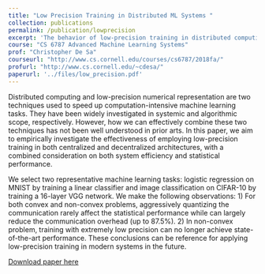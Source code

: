```yaml
---
title: "Low Precision Training in Distributed ML Systems "
collection: publications
permalink: /publication/lowprecision
excerpt: 'The behavior of low-precision training in distributed computing environments. '
course: "CS 6787 Advanced Machine Learning Systems"
prof: "Christopher De Sa"
courseurl: "http://www.cs.cornell.edu/courses/cs6787/2018fa/"
profurl: "http://www.cs.cornell.edu/~cdesa/"
paperurl: '../files/low_precision.pdf'
---
```

Distributed computing and low-precision numerical representation are two techniques used to speed up computation-intensive machine learning tasks. They have been widely investigated in systemic and algorithmic scope, respectively. However, how we can effectively combine these two techniques has not been well understood in prior arts. In this paper, we aim to empirically investigate the effectiveness of employing low-precision training in both centralized and decentralized architectures, with a combined consideration on both system efficiency and statistical performance.

We select two representative machine learning tasks: logistic regression on MNIST by training a linear classifier and image classification on CIFAR-10 by training a 16-layer VGG network. We make the following observations: 1) For both convex and non-convex problems, aggressively quantizing the communication rarely affect the statistical performance while can largely reduce the communication overhead (up to 87.5%). 2) In non-convex problem, training with extremely low precision can no
longer achieve state-of-the-art performance. These conclusions can be reference for applying low-precision training in modern systems in the future.

[Download paper here](../files/low_precision.pdf)
<!-- Recommended citation: Your Name, You. (2009). "Paper Title Number 1." <i>Journal 1</i>. 1(1). -->
